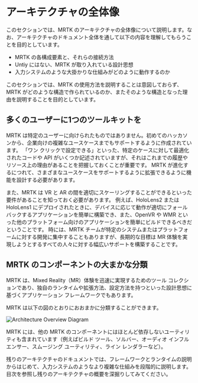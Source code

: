 # アーキテクチャの全体像

このセクションでは、MRTK のアーキテクチャの全体像について説明します。なお、アーキテクチャのドキュメント全体を通して以下の内容を理解してもらうことを目的としています。

- MRTK の各構成要素と、それらの接続方法
- Untiy にはない、MRTK が取り入れている設計思想
- 入力システムのような大掛かりな仕組みがどのように動作するのか

このセクションでは、MRTK の使用方法を説明することは意図しておらず、MRTK がどのような構造で作られているのか、またそのような構造となった理由を説明することを目的としています。

## 多くのユーザーに1つのツールキットを

MRTK は特定のユーザーに向けられたものではありません。初めてのハッカソンから、企業向けの複雑なユースケースまでもサポートするように作成されています。
「ワン クリックで設定できる」といった、特定のケースに対して最適化されたコードや API がいくつか記述されていますが、それはこれまでの履歴やリソース上の理由があることを把握しておくことが重要です。
MRTK が進化するにつれて、さまざまなユースケースをサポートするように拡張できるように機能を設計する必要があります。

また、MRTK は VR と AR の間を適切にスケーリングすることができるといった要件があることを知っておく必要があります。
例えば、HoloLens2 または HoloLens1 にデプロイされたときに、デバイスに応じて動作が適切にフォールバックするアプリケーションを簡単に構築でき、また、OpenVR や WMR といった他のプラットフォーム向けのアプリケーションを簡単にビルドできるべきだということです。
時には、MRTK チームが特定のシステムまたはプラットフォームに対する開発に集中することもありますが、長期的な目標は MR 体験を実現しようとするすべての人々に対する幅広いサポートを構築することです。

## MRTK のコンポーネントの大まかな分類

MRTK は、Mixed Reality（MR）体験を迅速に実現するためのツール コレクションであり、独自のランタイムや拡張方法、設定方法を持つといった設計思想に基づくアプリケーション フレームワークでもあります。

MRTK は以下の図のとおりにおおまかに分類することができます。

![Architecture Overview Diagram](../../Documentation/Images/Architecture/MRTK_Architecture.png)

MRTK には、他の MRTK のコンポーネントにはほとんど依存しないユーティリティも含まれています（例えばビルド ツール、ソルバー、オーディオ インフルエンサー、スムージング ユーティリティ、ライン レンダラーなど）。

残りのアーキテクチャのドキュメントでは、フレームワークとランタイムの説明からはじめて、入力システムのようなより複雑な仕組みを段階的に説明します。 目次を参照し残りのアーキテクチャの概要を深掘りしてみてください。
